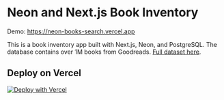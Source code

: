 # Neon and Next.js Book Inventory

Demo: https://neon-books-search.vercel.app

This is a book inventory app built with Next.js, Neon, and PostgreSQL. The database contains over 1M books from Goodreads. [Full dataset here](https://mengtingwan.github.io/data/goodreads.html).

## Deploy on Vercel

[![Deploy with Vercel](https://vercel.com/button)](https://vercel.com/new/clone?repository-url=https://github.com/neondatabase-labs/book-inventory&env=POSTGRES_URL)
